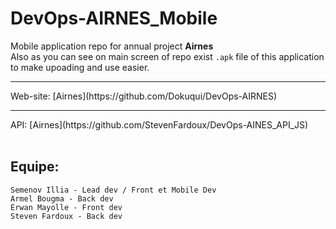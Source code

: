 # DevOps-AIRNES_Mobile
Mobile application repo for annual project <strong>Airnes</strong><br>
Also as you can see on main screen of repo exist `.apk` file of this application to make upoading and use easier.
<hr>
Web-site: [Airnes](https://github.com/Dokuqui/DevOps-AIRNES) <br>
<hr>
API: [Airnes](https://github.com/StevenFardoux/DevOps-AINES_API_JS) <br>
<br>

## Equipe:

    Semenov Illia - Lead dev / Front et Mobile Dev
    Armel Bougma - Back dev
    Erwan Mayolle - Front dev
    Steven Fardoux - Back dev
